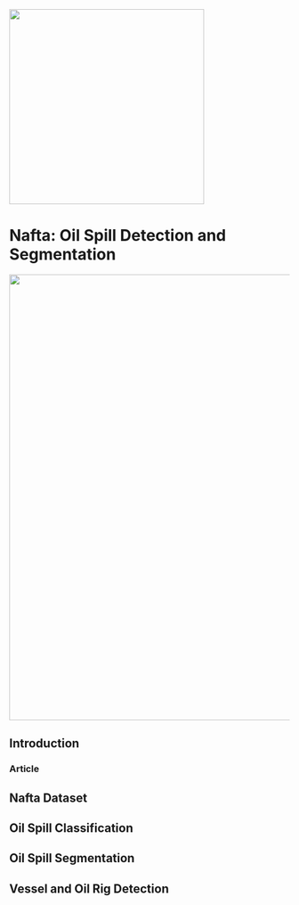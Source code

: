 <img align="center" width="350px" src="https://github.com/zahraghorbani/nafta/blob/main/NAFTA_Logo.jpg" />

# Nafta: Oil Spill Detection and Segmentation

<img align="center" width="800px" src="https://github.com/zahraghorbani/nafta/blob/main/Summary.PNG" />

## Introduction

### Article 


## Nafta Dataset

## Oil Spill Classification

## Oil Spill Segmentation

## Vessel and Oil Rig Detection









